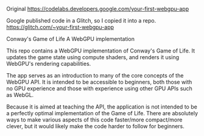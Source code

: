 Original https://codelabs.developers.google.com/your-first-webgpu-app

Google published code in a Glitch, so I copied it into a repo.
https://glitch.com/~your-first-webgpu-app

Conway's Game of Life
A WebGPU implementation

This repo contains a WebGPU implementation of Conway's Game of Life. It updates the game state using compute shaders, and renders it using WebGPU's rendering capabilities.

The app serves as an introduction to many of the core concepts of the WebGPU API. It is intended to be accessible to beginners, both those with no GPU experience and those with experience using other GPU APIs such as WebGL.

Because it is aimed at teaching the API, the application is not intended to be a perfectly optimal implementation of the Game of Life. There are absolutely ways to make various aspects of this code faster/more compact/more clever, but it would likely make the code harder to follow for beginners.
